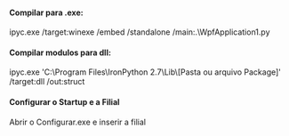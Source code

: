 <h4>Compilar para .exe:</h4>
  <p>ipyc.exe /target:winexe /embed /standalone /main:.\WpfApplication1.py</p>
  
<h4>Compilar modulos para dll:</h4>
  <p>ipyc.exe 'C:\Program Files\IronPython 2.7\Lib\[Pasta ou arquivo Package]' /target:dll /out:struct</p>
  
<h4>Configurar o Startup e a Filial</h4>
  <p>Abrir o Configurar.exe e inserir a filial</p>
